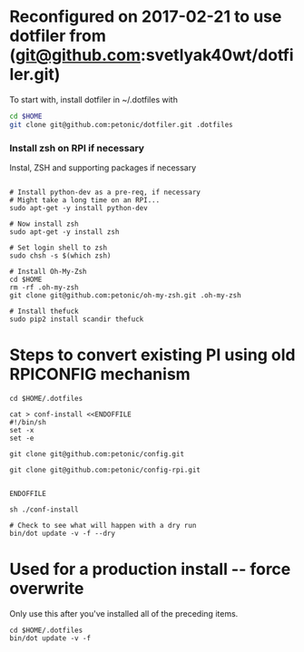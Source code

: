 # Reconfigured on 2017-02-21 to use dotfiler from (git@github.com:svetlyak40wt/dotfiler.git)

To start with, install dotfiler in ~/.dotfiles with

```bash
cd $HOME
git clone git@github.com:petonic/dotfiler.git .dotfiles
```

### Install zsh on RPI if necessary

Instal, ZSH and supporting packages if necessary

```

# Install python-dev as a pre-req, if necessary
# Might take a long time on an RPI...
sudo apt-get -y install python-dev

# Now install zsh
sudo apt-get -y install zsh

# Set login shell to zsh
sudo chsh -s $(which zsh)

# Install Oh-My-Zsh
cd $HOME
rm -rf .oh-my-zsh
git clone git@github.com:petonic/oh-my-zsh.git .oh-my-zsh

# Install thefuck
sudo pip2 install scandir thefuck

```


# Steps to convert existing PI using old RPICONFIG mechanism

```
cd $HOME/.dotfiles

cat > conf-install <<ENDOFFILE
#!/bin/sh
set -x 
set -e

git clone git@github.com:petonic/config.git

git clone git@github.com:petonic/config-rpi.git


ENDOFFILE

sh ./conf-install

# Check to see what will happen with a dry run
bin/dot update -v -f --dry

```

# Used for a production install -- force overwrite

Only use this after you've installed all of the preceding items.

```
cd $HOME/.dotfiles
bin/dot update -v -f 

```
